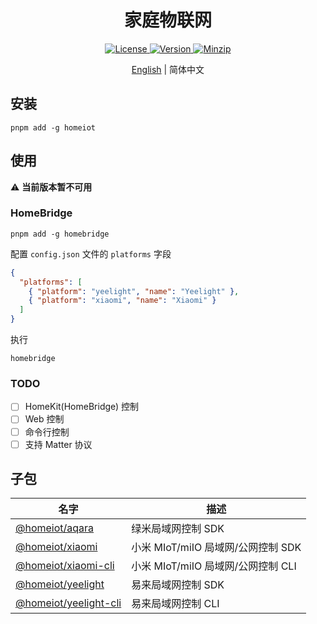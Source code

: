 <h1 align="center">家庭物联网</h1>

<p align="center">
  <a href="https://github.com/qq15725/homeiot/blob/master/LICENSE" class="mr-3">
    <img src="https://img.shields.io/npm/l/homeiot.svg" alt="License">
  </a>
  <a href="https://www.npmjs.com/package/homeiot">
    <img src="https://img.shields.io/npm/v/homeiot.svg" alt="Version">
  </a>
  <a href="https://cdn.jsdelivr.net/npm/homeiot/dist/index.js">
    <img src="https://img.shields.io/bundlephobia/minzip/homeiot" alt="Minzip">
  </a>
</p>

<p align="center"><a href="README.md">English</a> | 简体中文</p>

## 安装

```shell
pnpm add -g homeiot
```

## 使用

⚠️ **当前版本暂不可用**

### HomeBridge

```shell
pnpm add -g homebridge
```

配置 `config.json` 文件的 `platforms` 字段

```json
{
  "platforms": [
    { "platform": "yeelight", "name": "Yeelight" },
    { "platform": "xiaomi", "name": "Xiaomi" }
  ]
}
```

执行

```shell
homebridge
```

### TODO

- [ ] HomeKit(HomeBridge) 控制
- [ ] Web 控制
- [ ] 命令行控制
- [ ] 支持 Matter 协议

## 子包

| 名字                 | 描述                        |
|--------------------|---------------------------|
| [@homeiot/aqara]   | 绿米局域网控制 SDK               |
| [@homeiot/xiaomi]   | 小米 MIoT/miIO 局域网/公网控制 SDK |
| [@homeiot/xiaomi-cli] | 小米 MIoT/miIO 局域网/公网控制 CLI |
| [@homeiot/yeelight] | 易来局域网控制 SDK               |
| [@homeiot/yeelight-cli] | 易来局域网控制 CLI               |

[@homeiot/aqara]: https://github.com/qq15725/homeiot/blob/master/packages/aqara/README_zh.md
[@homeiot/xiaomi]: https://github.com/qq15725/homeiot/blob/master/packages/xiaomi/README_zh.md
[@homeiot/xiaomi-cli]: https://github.com/qq15725/homeiot/blob/master/packages/xiaomi-cli/README_zh.md
[@homeiot/yeelight]: https://github.com/qq15725/homeiot/blob/master/packages/yeelight/README_zh.md
[@homeiot/yeelight-cli]: https://github.com/qq15725/homeiot/blob/master/packages/yeelight-cli/README_zh.md
